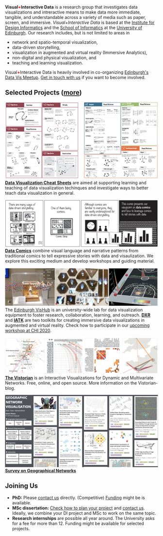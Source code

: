__Visual<b style="color:red;">+</b>Interactive Data__ is a research group that investigates data visualizations and intreractive means to make data more immediate, tangible, and understandable across a variety of media such as paper, screen, and immersive. _Visual+Interactive Data_ is based at the [Institute for Design Informatics](https://www.designinformatics.org/) and the [School of Informatics](https://www.ed.ac.uk/informatics) at the [University of Edinburgh](https://www.ed.ac.uk). Our research includes, but is not limited to areas in 

* network and spatio-temporal visualization, 
* data-driven storytelling, 
* visualization in augmented and virtual reality (Immersive Analytics), 
* non-digital and physical visualization, and 
* teaching and learning visualization. 

Visual<b style="color:red;">+</b>Interactive Data is heavily involved in co-organizing [Edinburgh's Data Vis Meetup](https://www.meetup.com/meetup-group-vBHbCmgh). [Get in touch with us](mailto:bbach@ed.ac.uk) if you want to become involved.

## Selected Projects ([more](publications.html))

![](figures/cheatsheets.png)
**[Data Visualization Cheat Sheets](https://sites.google.com/view/datavisualizationcheatsheet)** are aimed at supporting learning and teaching of data visualization techinques and investigate ways to better teach data visualization in general.

![](figures/datacomics.png)
**[Data Comics](Datacomics.net)** combine visual language and narrative patterns from traditional comics to tell expressive stories with data and visaulization. We explore this exciting medium and develop workshops and guiding material. 

![](figures/immersiveanalytics.png)
The [Edinburgh VisHub](http://edinburghvishub.github.io/) is an university-wide lab for data visualization equipment to foster research, collaboration, learning, and outreach. **[DXR](https://sites.google.com/view/dxr-vis)** and **[IATK](https://github.com/MaximeCordeil/IATK)** are two toolkits for creating immersive data visualizations in augmented and virtual reality. Check how to participate in our [upcoming workshop at CHI 2020](http://immersiveanalytics.io). 

![](figures/vistorian.png)
**[The Vistorian](Vistorian.net)** is an Interactive Visualizations for Dynamic and Multivariate Networks. Free, online, and open source. More information on the Vistorian-blog. 

![](figures/schoettler2019geographic.png)
**[Survey on Geographical Networks](http://geographic-networks.github.io/)**


## Joining Us

* **PhD:** Please [contact us](mailto:bbach@ed.ac.uk) directly. (Competitive) [Funding](phd-edinburgh.html) might be is available.
* **MSc dissertation:** [Check how to plan your project](project-planning.html) and [contact us](mailto:bbach@ed.ac.uk). Ideally, we combine your DI project and MSc to work on the same topic.
* **Research internships** are possible all year around. The University asks for a fee for more than 12. Funding might be available for selected projects.


